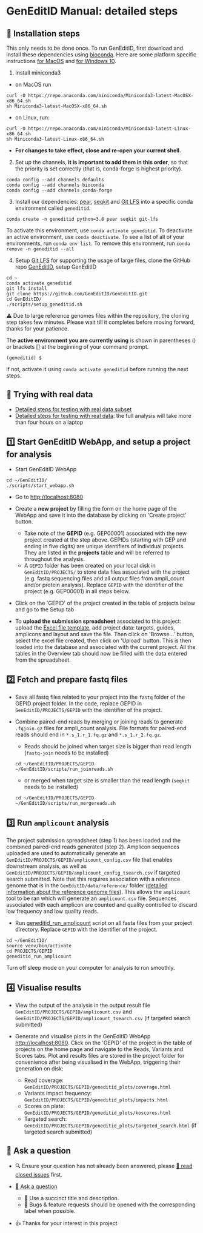 # GenEditID Manual: detailed steps


## :memo: Installation steps
This only needs to be done once.
To run GenEditID, first download and install these dependencies using [bioconda](https://bioconda.github.io/user/install.html). Here are some platform specific instructions [for MacOS](macos.md) and [for Windows 10](windows.md).

1. Install miniconda3
  - on MacOS run
  ```
  curl -O https://repo.anaconda.com/miniconda/Miniconda3-latest-MacOSX-x86_64.sh
  sh Miniconda3-latest-MacOSX-x86_64.sh
  ```
  - on Linux, run:
  ```
  curl -O https://repo.anaconda.com/miniconda/Miniconda3-latest-Linux-x86_64.sh
  sh Miniconda3-latest-Linux-x86_64.sh
  ```
  - **For changes to take effect, close and re-open your current shell.**

2. Set up the channels, **it is important to add them in this order**, so that the priority is set correctly (that is, conda-forge is highest priority).
  ```
  conda config --add channels defaults
  conda config --add channels bioconda
  conda config --add channels conda-forge
  ```

3. Install our dependencies: [pear](https://www.h-its.org/software/pear-paired-end-read-merger/), [seqkit](https://github.com/shenwei356/seqkit) and [Git LFS](https://git-lfs.github.com/) into a specific conda environment called `geneditid`.
  ```
  conda create -n geneditid python=3.8 pear seqkit git-lfs
  ```
  To activate this environment, use `conda activate geneditid`.
  To deactivate an active environment, use `conda deactivate`.
  To see a list of all of your environments, run `conda env list`.
  To remove this environment, run `conda remove -n geneditid --all`

4. Setup [Git LFS](https://git-lfs.github.com/) for supporting the usage of large files, clone the GitHub repo [GenEditID](https://github.com/GenEditID/GenEditID.git), setup GenEditID
  ```
  cd ~
  conda activate geneditid
  git lfs install
  git clone https://github.com/GenEditID/GenEditID.git
  cd GenEditID/
  ./scripts/setup_geneditid.sh
  ```
  :warning: Due to large reference genomes files within the repository, the cloning step takes few minutes. Please wait till it completes before moving forward, thanks for your patience.

The **active environment you are currently using** is shown in parentheses () or brackets [] at the beginning of your command prompt.
```
(geneditid) $
```
if not, activate it using `conda activate geneditid` before running the next steps.


## :microscope: Trying with real data

- [Detailed steps for testing with real data subset](demo.md)
- [Detailed steps for testing with real data](testing.md): the full analysis will take more than four hours on a laptop


## :one: Start GenEditID WebApp, and setup a project for analysis

- Start GenEditID WebApp
```
cd ~/GenEditID/
./scripts/start_webapp.sh
```

- Go to [http://localhost:8080](http://localhost:8080)

- Create a **new project** by filling the form on the home page of the WebApp and save it into the database by clicking on 'Create project' button.
  - Take note of the **GEPID** (e.g. GEP00001) associated with the new project created at the step above. GEPIDs (starting with GEP and ending in five digits) are unique identifiers of individual projects. They are listed in the **projects** table and will be referred to throughout the analysis.  
  - A `GEPID` folder has been created on your local disk in `GenEditID/PROJECTS/` to store data files associated with the project (e.g. fastq sequencing files and all output files from ampli_count and/or protein analysis). Replace `GEPID` with the identifier of the project (e.g. GEP00001) in all steps below.

- Click on the 'GEPID' of the project created in the table of projects below and go to the Setup tab

- To **upload the submission spreadsheet** associated to this project: upload the [Excel file template](https://github.com/GenEditID/GenEditID/raw/master/data/templates/GEPXXXXX.xlsx), add project data: targets, guides, amplicons and layout and save the file. Then click on 'Browse...' button, select the excel file created, then click on 'Upload' button. This is then loaded into the database and associated with the current project. All the tables in the Overview tab should now be filled with the data entered from the spreadsheet.


## :two: Fetch and prepare fastq files

- Save all fastq files related to your project into the `fastq` folder of the GEPID project folder. In the code, replace GEPID in `GenEditID/PROJECTS/GEPID` with the identifier of the project.

- Combine paired-end reads by merging or joining reads to generate `.fqjoin.gz` files for ampli_count analysis. File formats for paired-end reads should end in `*.s_1.r_1.fq.gz` and `*.s_1.r_2.fq.gz`.
  - Reads should be joined when target size is bigger than read length (`fastq-join` needs to be installed)
  ```
  cd ~/GenEditID/PROJECTS/GEPID
  ~/GenEditID/scripts/run_joinreads.sh
  ```
  - or merged when target size is smaller than the read length (`seqkit` needs to be installed)
  ```
  cd ~/GenEditID/PROJECTS/GEPID
  ~/GenEditID/scripts/run_mergereads.sh
  ```


## :three: Run `amplicount` analysis

The project submission spreadsheet (step 1) has been loaded and the combined paired-end reads generated (step 2). Amplicon sequences uploaded are used to automatically generate an `GenEditID/PROJECTS/GEPID/amplicount_config.csv` file that enables downstream analysis, as well as `GenEditID/PROJECTS/GEPID/amplicount_config_tsearch.csv` if targeted search submitted. Note that this requires association with a reference genome that is in the `GenEditID/data/reference/` folder ([detailed information about the reference genome files](ref-genome.md)). This allows the `amplicount` tool to be ran which will generate an `amplicount.csv` file. Sequences associated with each amplicon are counted and quality controlled to discard low frequency and low quality reads.


- Run [geneditid_run_amplicount](https://github.com/GenEditID/GenEditID/blob/master/python/geneditidtools/run_ampli_count.py) script on all fasta files from your project directory. Replace `GEPID` with the identifier of the project.
```
cd ~/GenEditID/
source venv/bin/activate
cd PROJECTS/GEPID
geneditid_run_amplicount
```
Turn off sleep mode on your computer for analysis to run smoothly.


## :four: Visualise results

- View the output of the analysis in the output result file `GenEditID/PROJECTS/GEPID/amplicount.csv` and `GenEditID/PROJECTS/GEPID/amplicount_tsearch.csv` (if targeted search submitted)

- Generate and visualise plots in the GenEditID WebApp [http://localhost:8080](http://localhost:8080). Click on the 'GEPID' of the project in the table of projects on the home page and navigate to the Reads, Variants and Scores tabs. Plot and results files are stored in the project folder for convenience after being visualised in the WebApp, triggering their generation on disk:
  - Read coverage: `GenEditID/PROJECTS/GEPID/geneditid_plots/coverage.html`
  - Variants impact frequency: `GenEditID/PROJECTS/GEPID/geneditid_plots/impacts.html`
  - Scores on plate: `GenEditID/PROJECTS/GEPID/geneditid_plots/koscores.html`
  - Targeted search: `GenEditID/PROJECTS/GEPID/geneditid_plots/targeted_search.html` (if targeted search submitted)


## :speech_balloon: Ask a question

- :mag: Ensure your question has not already been answered, please [:book: read closed issues](https://github.com/GenEditID/GenEditID/issues?q=is%3Aissue+is%3Aclosed) first.

- [:speech_balloon: Ask a question](https://github.com/GenEditID/GenEditID/issues/new)
  - :memo: Use a succinct title and description.
  - :bug: Bugs & feature requests should be opened with the corresponding label when possible.

- :+1: Thanks for your interest in this project
